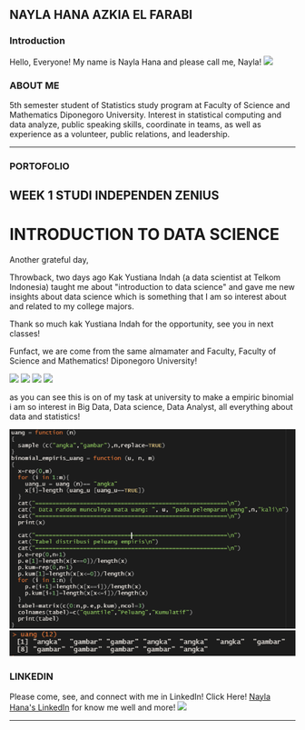## NAYLA HANA AZKIA EL FARABI

### Introduction

Hello, Everyone! My name is Nayla Hana and please call me, Nayla!
<img src="images/fotoaku.png?raw=true"/>

### ABOUT ME

5th semester student of Statistics study program at Faculty of Science and Mathematics Diponegoro University. Interest in statistical computing and data analyze, public speaking skills, coordinate in teams, as well as experience as a volunteer, public relations, and leadership.
___

### PORTOFOLIO

## WEEK 1 STUDI INDEPENDEN ZENIUS
# INTRODUCTION TO DATA SCIENCE

Another grateful day,

Throwback, two days ago Kak Yustiana Indah (a data scientist at Telkom Indonesia) taught me about "introduction to data science" and gave me new insights about data science which is something that I am so interest about and related to my college majors.

Thank so much kak Yustiana Indah for the opportunity, see you in next classes!

Funfact, we are come from the same almamater and Faculty, Faculty of Science and Mathematics! Diponegoro University!

<img src="images/week1.png?raw=true"/>
<img src="images/week2.png?raw=true"/>
<img src="images/week3.png?raw=true"/>
<img src="images/week4.png?raw=true"/>

as you can see this is on of my task at university to make a empiric binomial
i am so interest in Big Data, Data science, Data Analyst, all everything about data and statistics!

<img src="images/1.png?raw=true"/>
<img src="images/2.png?raw=true"/>



### LINKEDIN

Please come, see, and connect with me in LinkedIn!
Click Here! 
[Nayla Hana's LinkedIn](https://linkedin.com/in/naylahana) for know me well and more!
<img src="images/linkedingid.gif?raw=true"/>
___
